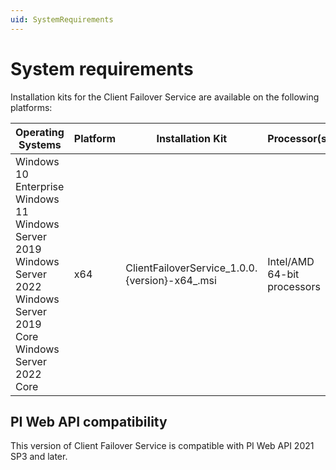 ```yaml
---
uid: SystemRequirements
---
```


# System requirements
Installation kits for the Client Failover Service are available on the following platforms: 

| Operating Systems | Platform | Installation Kit | Processor(s) |
|-------------------|-------------|----------------------------------|-------------|
| Windows 10 Enterprise <br>Windows 11 <br>Windows Server 2019 <br>Windows Server 2022 <br>Windows Server 2019 Core <br>Windows Server 2022 Core | x64 | ClientFailoverService_1.0.0.{version}-x64_.msi</code>     | Intel/AMD 64-bit processors |

## PI Web API compatibility

This version of Client Failover Service is compatible with PI Web API 2021 SP3 and later. 
